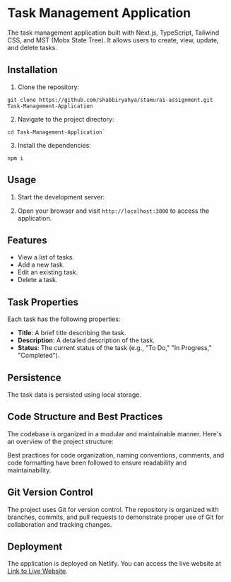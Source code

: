 # Task Management Application
The task management application built with Next.js, TypeScript, Tailwind CSS, and MST (Mobx State Tree). It allows users to create, view, update, and delete tasks.



## Installation

1. Clone the repository: 
```
git clone https://github.com/shabbiryahya/stamurai-assignment.git Task-Management-Application
``` 


2. Navigate to the project directory: 
```
cd Task-Management-Application`
```


3. Install the dependencies: 
```
npm i
```


## Usage

1. Start the development server:


2. Open your browser and visit `http://localhost:3000` to access the application.

## Features

- View a list of tasks.
- Add a new task.
- Edit an existing task.
- Delete a task.

## Task Properties

Each task has the following properties:

- **Title**: A brief title describing the task.
- **Description**: A detailed description of the task.
- **Status**: The current status of the task (e.g., "To Do," "In Progress," "Completed").

## Persistence

The task data is persisted using local storage.

## Code Structure and Best Practices

The codebase is organized in a modular and maintainable manner. Here's an overview of the project structure:


Best practices for code organization, naming conventions, comments, and code formatting have been followed to ensure readability and maintainability.

## Git Version Control

The project uses Git for version control. The repository is organized with branches, commits, and pull requests to demonstrate proper use of Git for collaboration and tracking changes.

## Deployment

The application is deployed on Netlify. You can access the live website at [Link to Live Website](https://your-live-website-url).







